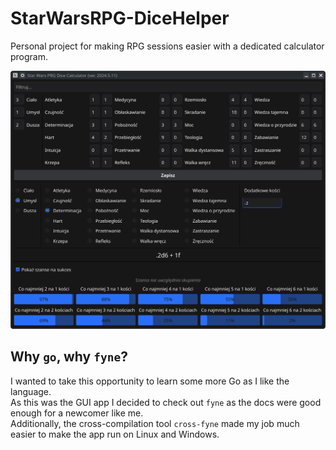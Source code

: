 # StarWarsRPG-DiceHelper

Personal project for making RPG sessions easier with a dedicated calculator program.

![Screenshot of program running](img/1.png)

## Why `go`, why `fyne`?

I wanted to take this opportunity to learn some more Go as I like the language.  
As this was the GUI app I decided to check out `fyne` as the docs were good enough for a newcomer like me.  
Additionally, the cross-compilation tool `cross-fyne` made my job much easier to make the app run on Linux and Windows.

